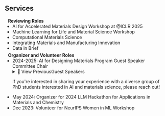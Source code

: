 ## Services

<h4 style="margin:0 10px 0;">Reviewing Roles</h4>

<ul style="margin:0 0 5px;">
  <li>AI for Accelerated Materials Design Workshop at @ICLR 2025</li>
  <li>Machine Learning for Life and Material Science Workshop</li>
  <li>Computational Materials Science</li>
  <li>Integrating Materials and Manufacturing Innovation</li>
  <li>Data in Brief</li>
</ul>

<h4 style="margin:0 10px 0;">Organizer and Volunteer Roles</h4>

<ul style="margin:0 0 5px;">
  <li>2024-2025: AI for Designing Materials Program Guest Speaker Committee Chair
    <details>
      <summary>👥 View PreviousGuest Speakers</summary>
      <ul>
        <li>Shruti Badhwar (Entrepreneur)</li>
        <li>Gowoon Cheon (Research Scientist at Google DeepMind)</li>
        <li>Martin van der Schelling (PhD Student at Brown)</li>
        <li>Abhijeet Gangan (PhD Student at UCLA)</li>
      </ul>
    </details>
    <p>If you're interested in sharing your experience with a diverse group of PhD students interested in AI and materials science, please reach out!</p>
  </li>
  <li>May 2024: Organizer for 2024 LLM Hackathon for Applications in Materials and Chemistry</li>
  <li>Dec 2023: Volunteer for NeurIPS Women in ML Workshop</li>
</ul>
